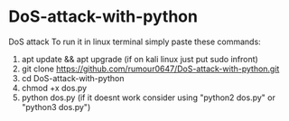 # DoS-attack-with-python
DoS attack
To run it in linux terminal simply paste these commands:
1. apt update && apt upgrade
   (if on kali linux just put sudo infront)
2. git clone https://github.com/rumour0647/DoS-attack-with-python.git
3. cd DoS-attack-with-python
4. chmod +x dos.py
5. python dos.py (if it doesnt work consider using "python2 dos.py" or "python3 dos.py")
